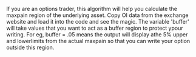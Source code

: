 If you are an options trader, this algorithm will help you calculate the maxpain region of the underlying asset. Copy OI data from the exchange website and load it into the code and see the magic. The variable 'buffer' will take values that you want to act as a buffer region to protect ypour writing. For eg, buffer = .05 means the output will display athe 5% upper and lowerlimits from the actual maxpain so that you can write your option outside this region. 
